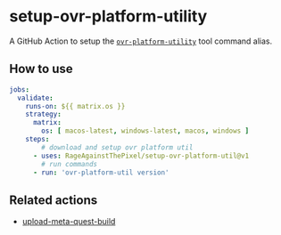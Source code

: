 # setup-ovr-platform-utility

A GitHub Action to setup the [`ovr-platform-utility`](https://developer.oculus.com/resources/publish-reference-platform-command-line-utility) tool command alias.

## How to use

```yaml
jobs:
  validate:
    runs-on: ${{ matrix.os }}
    strategy:
      matrix:
        os: [ macos-latest, windows-latest, macos, windows ]
    steps:
        # download and setup ovr platform util
      - uses: RageAgainstThePixel/setup-ovr-platform-util@v1
        # run commands
      - run: 'ovr-platform-util version'
```

## Related actions

- [upload-meta-quest-build](https://github.com/RageAgainstThePixel/upload-meta-quest-build)
